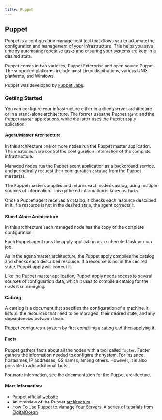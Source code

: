 ```yaml
---
title: Puppet
---
```

## Puppet

Puppet is a configuration management tool that allows you to automate the configuration and management of your infrastructure. This helps you save time by automating repetitive tasks and ensuring your systems are kept in a desired state.

Puppet comes in two varieties, Puppet Enterprise and open source Puppet. The supported platforms include most Linux distributions, various UNIX platforms, and Windows.

Puppet was developed by [Puppet Labs](https://puppet.com/company).

### Getting Started

You can configure your infrastructure either in a client/server architecture or in a stand-alone architecture. The former uses the Puppet `agent` and the Puppet `master` applications, while the latter uses the Puppet `apply` aplication.

#### Agent/Master Architecture

In this architecture one or more nodes run the Puppet master application. The master servers control the configuration information of the complete infrastructure.

Managed nodes run the Puppet agent application as a background service, and periodically request their configuration `catalog` from the Puppet master(s). 

The Puppet master compiles and returns each nodes catalog, using multiple sources of information. This gathered information is know as `facts`.

Once a Puppet agent receives a catalog, it checks each resource described in it. If a resource is not in the desired state, the agent corrects it.

#### Stand-Alone Architecture

In this architecture each managed node has the copy of the complete configuration.

Each Puppet agent runs the apply application as a scheduled task or cron job. 

As in the agent/master architecture, the Puppet apply compiles the catalog and checks each described resource. If a resource is not in the desired state, Puppet apply will correct it.

Like the Puppet master application, Puppet apply needs access to several sources of configuration data, which it uses to compile a catalog for the node it is managing.

#### Catalog

A catalog is a document that specifies the configuration of a machine. It lists all the resources that need to be managed, their desired state, and any dependencies between them.

Puppet configures a system by first compiling a catlog and then applying it.

#### Facts

Puppet gathers facts about all the nodes with a tool called `facter`. Facter gathers the information needed to configure the system. For instance, hostnames, IP addresses, OS names, among others. However, it is also possible to add additional facts.

For more information, see the documentation for the Puppet architecture.


#### More Information:
* Puppet official [website](https://puppet.com)
* An overview of the Puppet [architecture](https://puppet.com/docs/puppet/5.3/architecture.html)
* How To Use Puppet to Manage Your Servers. A series of tutorials from [DigitalOcean](https://www.digitalocean.com/community/tutorial_series/how-to-use-puppet-to-manage-your-servers-2)


